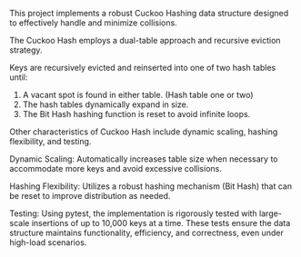 This project implements a robust Cuckoo Hashing data structure designed to effectively handle and minimize collisions.

The Cuckoo Hash employs a dual-table approach and recursive eviction strategy.

Keys are recursively evicted and reinserted into one of two hash tables until:
1. A vacant spot is found in either table. (Hash table one or two) 
2. The hash tables dynamically expand in size.
3. The Bit Hash hashing function is reset to avoid infinite loops.

Other characteristics of Cuckoo Hash include dynamic scaling, hashing flexibility, and testing. 

Dynamic Scaling: Automatically increases table size when necessary to accommodate more keys and avoid excessive collisions.

Hashing Flexibility: Utilizes a robust hashing mechanism (Bit Hash) that can be reset to improve distribution as needed.

Testing: Using pytest, the implementation is rigorously tested with large-scale insertions of up to 10,000 keys at a time.
These tests ensure the data structure maintains functionality, efficiency, and correctness, even under high-load scenarios.

